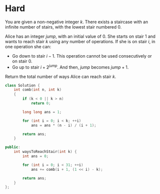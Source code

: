 # Hard

You are given a non-negative integer $k$. There exists a staircase with an infinite number of stairs, with the lowest stair numbered $0$.

Alice has an integer $jump$, with an initial value of $0$. She starts on stair $1$ and wants to reach stair $k$ using any number of operations. If she is on stair $i$, in one operation she can:

- Go down to stair $i - 1$. This operation cannot be used consecutively or on stair 0.
- Go up to stair $i + 2^{jump}$. And then, $jump$ becomes $jump + 1$.

Return the total number of ways Alice can reach stair $k$.

```cpp
class Solution {
    int comb(int n, int k)
    {
        if (k < 0 || k > n)
            return 0;

        long long ans = 1;

        for (int i = 0; i < k; ++i)
            ans = ans * (n - i) / (i + 1);

        return ans;
    }

public:
    int waysToReachStair(int k) {
        int ans = 0;

        for (int i = 0; i < 31; ++i)
            ans += comb(i + 1, (1 << i) - k);

        return ans;
    }
};
```
